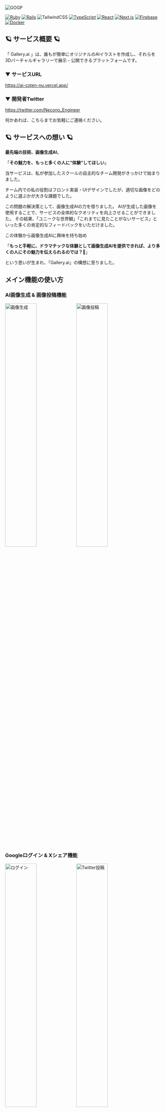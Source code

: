 
![GOGP](https://github.com/gadname/AI_coten/assets/59115863/264ff173-3a6d-4d6e-a3ba-526f2db72ad1)

[![Ruby](https://img.shields.io/badge/Ruby-v3.2.2-CC342D?logo=Ruby&logoColor=CC342D)](https://www.ruby-lang.org/ja/news/2023/03/30/ruby-3-2-2-released)
[![Rails](https://img.shields.io/badge/Rails-v7.0.8-CC0000?logo=Ruby-on-Rails&logoColor=CC0000)](https://rubyonrails.org/2023/3/13/Rails-7-0-4-3-and-6-1-7-3-have-been-released)
![TailwindCSS](https://img.shields.io/badge/tailwindcss-%2338B2AC.svg?style=flat&logo=tailwind-css&logoColor=white)
[![TypeScript](https://img.shields.io/badge/TypeScript-v5.3.3-007ACC?logo=TypeScript&logoColor=007ACC)](https://www.typescriptlang.org/docs/handbook/release-notes/typescript-5-0.html)
[![React](https://img.shields.io/badge/React-v18.2.0-61DAFB?logo=React&logoColor=61DAFB)](https://react.dev/blog/2022/03/29/react-v18#whats-new-in-react-18)
[![Next.js](https://img.shields.io/badge/Next.js-v14.0.4-000000?logo=Next.js&logoColor=000000)](https://nextjs.org/blog/next-13-2)
[![Firebase](https://img.shields.io/badge/Firebase-gray?logo=Firebase&logoColor=FFCA28)](https://firebase.google.com)
[![Docker](https://img.shields.io/badge/Docker-gray?logo=Docker&logoColor=2496ED)](https://www.docker.com)

## 🪐 サービス概要 🪐 
「 Gallery.ai 」は、誰もが簡単にオリジナルのAIイラストを作成し、それらを3Dバーチャルギャラリーで展示・公開できるプラットフォームです。

### ▼ サービスURL
https://ai-coten-nu.vercel.app/

### ▼ 開発者Twitter
https://twitter.com/Necono_Engineer

何かあれば、こちらまでお気軽にご連絡ください。

## 🪐 サービスへの想い 🪐 

**最先端の技術、画像生成AI**。

「**その魅力を、もっと多くの人に“体験”してほしい**」

当サービスは、私が参加したスクールの自主的なチーム開発がきっかけで始まりました。

チーム内での私の役割はフロント実装・UIデザインでしたが、適切な画像をどのように選ぶかが大きな課題でした。

この問題の解決策として、画像生成AIの力を借りました。
AIが生成した画像を使用することで、サービスの全体的なクオリティを向上させることができました。
その結果、「ユニークな世界観」「これまでに見たことがないサービス」といった多くの肯定的なフィードバックをいただけました。

この体験から画像生成AIに興味を持ち始め

「**もっと手軽に、ドラマチックな体験として画像生成AIを提供できれば、より多くの人にその魅力を伝えられるのでは？🤔**」

という思いが生まれ、「Gallery.ai」の構想に至りました。


## メイン機能の使い方

### AI画像生成 & 画像投稿機能 

<img src="https://github.com/gadname/AI_coten/assets/59115863/446cfc50-2828-4f9b-b8f2-57bb5dda4009" alt="画像生成" width="45%"> <img src="https://github.com/gadname/AI_coten/assets/59115863/0d53d07d-115e-4dbb-8e18-b495209ef315" alt="画像投稿" width="45%">

### Googleログイン & Xシェア機能

<img src="https://github.com/gadname/AI_coten/assets/59115863/779853b4-1fa6-457c-b608-132a25ce2e50" alt="ログイン" width="45%"> <img src="https://github.com/gadname/AI_coten/assets/59115863/53668369-4b1d-4ca6-beb5-226742a8f43e" alt="Twitter投稿" width="45%">




# 使用技術一覧

| 項目           | 技術                                                                                          | バージョン |
|----------------|---------------------------------------------------------------------------------------------|------------|
| フロントエンド | [TypeScript](https://www.typescriptlang.org/) / [React](https://react.dev/) / [Next.js](https://nextjs.org/) | 5.3.3 / 18.2.0 / 14.0.4 |
| バックエンド   | [Ruby](https://www.ruby-lang.org/ja/) / [Ruby on Rails](https://rubyonrails.org/)                 | 3.2.2 / 7.0.8     |
| インフラ       | [vercel](https://vercel.com/gaku-s-team) /  [render](https://render.com/) |                
| データベース | [PostgreSQL](https://www.postgresql.org/)                                                              |                    ||
| 認証           | [NextAuth.js](https://next-auth.js.org/)                                                       | 4.24.5     |
| 環境構築     | [Docker](https://www.docker.com/ja-jp/)                                                             |                    |
| ストレージ   | [Cloud Storage for Firebase](https://firebase.google.com/docs/storage?hl=ja) / [localForage](https://github.com/localForage/localForage) | 10.8.0 / 1.10.0   |
| Web API         | [DALL-E3 API](https://help.openai.com/en/articles/8555480-dall-e-3-api) / [Web Speech API](https://developer.mozilla.org/ja/docs/Web/API/Web_Speech_API) |      |
| UI構築         | [Three.js](https://threejs.org/)                                                             | 0.160.0    |
| CSSフレームワーク | [Tailwind CSS](https://tailwindcss.com/) / [Material-UI](https://mui.com/)                    | 3.3.7 / 5.15.6 |


# インフラ構成

![image.png](https://qiita-image-store.s3.ap-northeast-1.amazonaws.com/0/3364974/6bb7aed7-a983-aa81-f466-d9b1fa9a373d.png)

